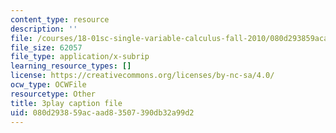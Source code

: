 ```yaml
---
content_type: resource
description: ''
file: /courses/18-01sc-single-variable-calculus-fall-2010/080d293859acaad83507390db32a99d2_MK_0QHbUnIA.srt
file_size: 62057
file_type: application/x-subrip
learning_resource_types: []
license: https://creativecommons.org/licenses/by-nc-sa/4.0/
ocw_type: OCWFile
resourcetype: Other
title: 3play caption file
uid: 080d2938-59ac-aad8-3507-390db32a99d2
---
```


